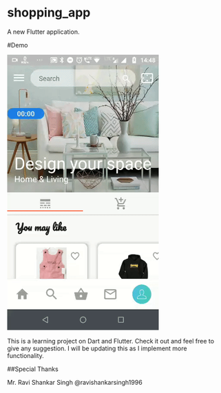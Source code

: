 # shopping_app

A new Flutter application.

#Demo

<img src="extra/demo.gif"/>

This is a learning project on Dart and Flutter. Check it out and feel free to give any suggestion.
I will be updating this as I implement more functionality.



##Special Thanks

Mr. Ravi Shankar Singh @ravishankarsingh1996
